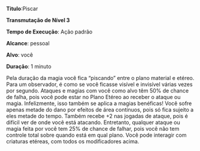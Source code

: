 **Titulo**:Piscar

**Transmutação de Nível 3**

**Tempo de Execução**: Ação padrão

**Alcance**: pessoal

**Alvo**:  você

**Duração**: 1 minuto

Pela duração da magia você fica “piscando” entre o plano material e etéreo. Para um observador, é como se você ficasse visível e invisível várias vezes por segundo.
Ataques e magias com você como alvo têm 50% de chance de falha, pois você pode estar no Plano Etéreo ao receber o ataque ou magia. Infelizmente, isso também se aplica a magias benéficas!
Você sofre apenas metade do dano por efeitos de área contínuos, pois só fica sujeito a eles metade do tempo. Também recebe +2 nas jogadas de ataque, pois é difícil ver de onde você está atacando. Entretanto, qualquer ataque ou magia feita por você tem 25% de chance de falhar, pois você não tem controle total sobre quando está em qual plano.
Você pode interagir com criaturas etéreas, com todos os modificadores acima.
